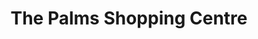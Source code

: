 ---
title: "The Palms Shopping Centre"
url: /christchurch/the-palms-shopping-centre/
shop: Einkaufszentrum
---